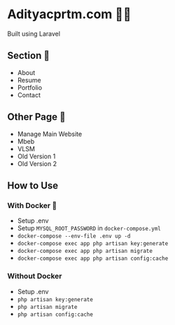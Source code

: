 # Adityacprtm.com 👨‍🚀
Built using Laravel

## Section 🚩
- About
- Resume
- Portfolio
- Contact

## Other Page 🔗
- Manage Main Website
- Mbeb
- VLSM
- Old Version 1
- Old Version 2

## How to Use

### With Docker 🐳
- Setup .env
- Setup `MYSQL_ROOT_PASSWORD` in `docker-compose.yml`
- `docker-compose --env-file .env up -d`
- `docker-compose exec app php artisan key:generate`
- `docker-compose exec app php artisan migrate`
- `docker-compose exec app php artisan config:cache`

### Without Docker
- Setup .env
- `php artisan key:generate`
- `php artisan migrate`
- `php artisan config:cache`